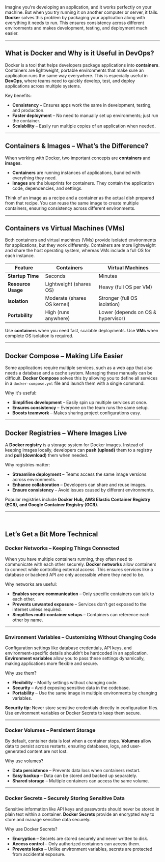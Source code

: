 Imagine you're developing an application, and it works perfectly on your machine. But when you try running it on another computer or server, it fails. **Docker** solves this problem by packaging your application along with everything it needs to run. This ensures consistency across different environments and makes development, testing, and deployment much easier.

---

## What is Docker and Why is it Useful in DevOps?

Docker is a tool that helps developers package applications into **containers**. Containers are lightweight, portable environments that make sure an application runs the same way everywhere. This is especially useful in **DevOps**, where teams need to quickly develop, test, and deploy applications across multiple systems.

Key benefits:

- **Consistency** – Ensures apps work the same in development, testing, and production.
- **Faster deployment** – No need to manually set up environments; just run the container.
- **Scalability** – Easily run multiple copies of an application when needed.

---

## Containers & Images – What’s the Difference?

When working with Docker, two important concepts are **containers** and **images**.

- **Containers** are running instances of applications, bundled with everything they need.
- **Images** are the blueprints for containers. They contain the application code, dependencies, and settings.

Think of an image as a recipe and a container as the actual dish prepared from that recipe. You can reuse the same image to create multiple containers, ensuring consistency across different environments.

---

## Containers vs Virtual Machines (VMs)

Both containers and virtual machines (VMs) provide isolated environments for applications, but they work differently. Containers are more lightweight and share the host operating system, whereas VMs include a full OS for each instance.

| Feature | Containers | Virtual Machines |
| --- | --- | --- |
| **Startup Time** | Seconds | Minutes |
| **Resource Usage** | Lightweight (shares OS) | Heavy (full OS per VM) |
| **Isolation** | Moderate (shares OS kernel) | Stronger (full OS isolation) |
| **Portability** | High (runs anywhere) | Lower (depends on OS & hypervisor) |

Use **containers** when you need fast, scalable deployments. Use **VMs** when complete OS isolation is required.

---

## Docker Compose – Making Life Easier

Some applications require multiple services, such as a web app that also needs a database and a cache system. Managing these manually can be difficult. **Docker Compose** solves this by allowing you to define all services in a `docker-compose.yml` file and launch them with a single command.

Why it's useful:

- **Simplifies development** – Easily spin up multiple services at once.
- **Ensures consistency** – Everyone on the team runs the same setup.
- **Boosts teamwork** – Makes sharing project configurations easy.

---

## Docker Registries – Where Images Live

A **Docker registry** is a storage system for Docker images. Instead of keeping images locally, developers can **push (upload)** them to a registry and **pull (download)** them when needed.

Why registries matter:

- **Streamline deployment** – Teams access the same image versions across environments.
- **Enhance collaboration** – Developers can share and reuse images.
- **Ensure consistency** – Avoid issues caused by different environments.

Popular registries include **Docker Hub, AWS Elastic Container Registry (ECR), and Google Container Registry (GCR).**

---

<br>

## **Let’s Get a Bit More Technical**

### Docker Networks – Keeping Things Connected

When you have multiple containers running, they often need to communicate with each other securely. **Docker networks** allow containers to connect while controlling external access. This ensures services like a database or backend API are only accessible where they need to be.

Why networks are useful:

- **Enables secure communication** – Only specific containers can talk to each other.
- **Prevents unwanted exposure** – Services don’t get exposed to the internet unless required.
- **Simplifies multi-container setups** – Containers can reference each other by name.

---

### Environment Variables – Customizing Without Changing Code

Configuration settings like database credentials, API keys, and environment-specific details shouldn’t be hardcoded in an application. **Environment variables** allow you to pass these settings dynamically, making applications more flexible and secure.

Why use them?

- **Flexibility** – Modify settings without changing code.
- **Security** – Avoid exposing sensitive data in the codebase.
- **Portability** – Use the same image in multiple environments by changing variables.

**Security tip:** Never store sensitive credentials directly in configuration files. Use environment variables or Docker Secrets to keep them secure.

---

### Docker Volumes – Persistent Storage

By default, container data is lost when a container stops. **Volumes** allow data to persist across restarts, ensuring databases, logs, and user-generated content are not lost.

Why use volumes?

- **Data persistence** – Prevents data loss when containers restart.
- **Easy backup** – Data can be stored and backed up separately.
- **Shared storage** – Multiple containers can access the same volume.

---

### Docker Secrets – Securely Storing Sensitive Data

Sensitive information like API keys and passwords should never be stored in plain text within a container. **Docker Secrets** provide an encrypted way to store and manage sensitive data securely.

Why use Docker Secrets?

- **Encryption** – Secrets are stored securely and never written to disk.
- **Access control** – Only authorized containers can access them.
- **Prevents leaks** – Unlike environment variables, secrets are protected from accidental exposure.
